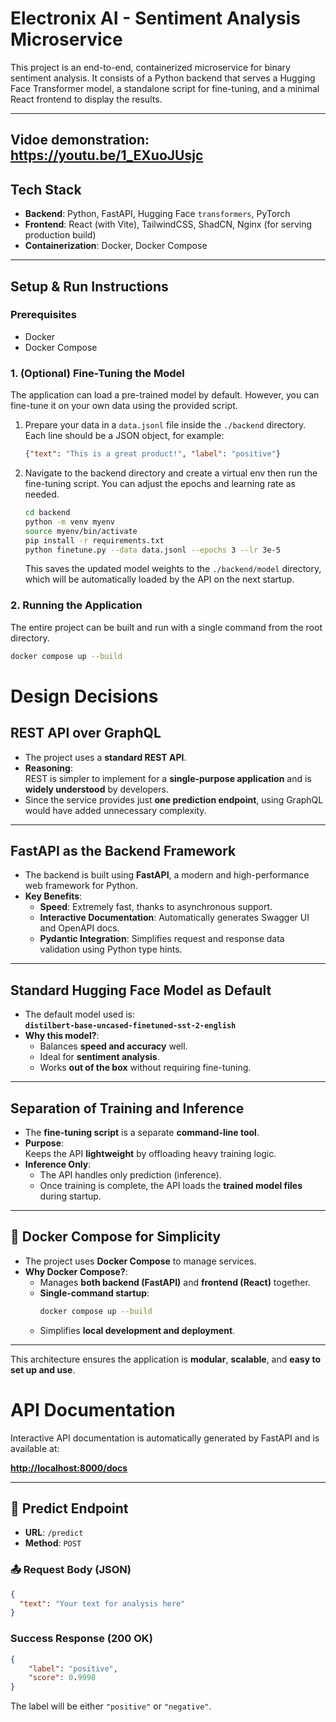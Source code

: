# Electronix AI - Sentiment Analysis Microservice

This project is an end-to-end, containerized microservice for binary sentiment analysis. It consists of a Python backend that serves a Hugging Face Transformer model, a standalone script for fine-tuning, and a minimal React frontend to display the results.

---
## Vidoe demonstration: https://youtu.be/1_EXuoJUsjc
## Tech Stack

-   **Backend**: Python, FastAPI, Hugging Face `transformers`, PyTorch
-   **Frontend**: React (with Vite), TailwindCSS, ShadCN, Nginx (for serving production build)
-   **Containerization**: Docker, Docker Compose

---

## Setup & Run Instructions

### Prerequisites

-   Docker
-   Docker Compose

### 1. (Optional) Fine-Tuning the Model

The application can load a pre-trained model by default. However, you can fine-tune it on your own data using the provided script.

1.  Prepare your data in a `data.jsonl` file inside the `./backend` directory. Each line should be a JSON object, for example:
    ```json
    {"text": "This is a great product!", "label": "positive"}
    ```
2.  Navigate to the backend directory and create a virtual env then run the fine-tuning script. You can adjust the epochs and learning rate as needed.
    ```bash
    cd backend
    python -m venv myenv
    source myenv/bin/activate
    pip install -r requirements.txt
    python finetune.py --data data.jsonl --epochs 3 --lr 3e-5
    ```
    This saves the updated model weights to the `./backend/model` directory, which will be automatically loaded by the API on the next startup.

### 2. Running the Application

The entire project can be built and run with a single command from the root directory.

```bash
docker compose up --build
```



# Design Decisions



## REST API over GraphQL

- The project uses a **standard REST API**.
- **Reasoning**:  
  REST is simpler to implement for a **single-purpose application** and is **widely understood** by developers.
- Since the service provides just **one prediction endpoint**, using GraphQL would have added unnecessary complexity.

---

## FastAPI as the Backend Framework

- The backend is built using **FastAPI**, a modern and high-performance web framework for Python.
- **Key Benefits**:
  - **Speed**: Extremely fast, thanks to asynchronous support.
  - **Interactive Documentation**: Automatically generates Swagger UI and OpenAPI docs.
  - **Pydantic Integration**: Simplifies request and response data validation using Python type hints.

---

## Standard Hugging Face Model as Default

- The default model used is:  
  **`distilbert-base-uncased-finetuned-sst-2-english`**
- **Why this model?**:
  - Balances **speed and accuracy** well.
  - Ideal for **sentiment analysis**.
  - Works **out of the box** without requiring fine-tuning.

---

## Separation of Training and Inference

- The **fine-tuning script** is a separate **command-line tool**.
- **Purpose**:  
  Keeps the API **lightweight** by offloading heavy training logic.
- **Inference Only**:
  - The API handles only prediction (inference).
  - Once training is complete, the API loads the **trained model files** during startup.

---

## 🐳 Docker Compose for Simplicity

- The project uses **Docker Compose** to manage services.
- **Why Docker Compose?**:
  - Manages **both backend (FastAPI)** and **frontend (React)** together.
  - **Single-command startup**:  
    ```bash
    docker compose up --build
    ```
  - Simplifies **local development and deployment**.

---

This architecture ensures the application is **modular**, **scalable**, and **easy to set up and use**.


# API Documentation

Interactive API documentation is automatically generated by FastAPI and is available at:

**[http://localhost:8000/docs](http://localhost:8000/docs)**

---

## 📍 Predict Endpoint

- **URL**: `/predict`  
- **Method**: `POST`  

### 📤 Request Body (JSON)

```json
{
  "text": "Your text for analysis here"
}
```
### Success Response (200 OK)

```json
{
    "label": "positive",
    "score": 0.9998
}
```
The label will be either `"positive"` or `"negative"`.

